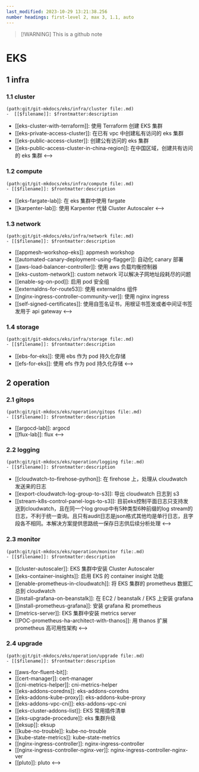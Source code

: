 ```yaml
---
last_modified: 2023-10-29 13:21:38.256
number headings: first-level 2, max 3, 1.1, auto
---
```

> [!WARNING] This is a github note

# EKS
## 1 infra
### 1.1 cluster
```expander
(path:git/git-mkdocs/eks/infra/cluster file:.md)
-  [[$filename]]: $frontmatter:description
```
-  [[eks-cluster-with-terraform]]: 使用 Terraform 创建 EKS 集群
-  [[eks-private-access-cluster]]: 在已有 vpc 中创建私有访问的 eks 集群
-  [[eks-public-access-cluster]]: 创建公有访问的 eks 集群
-  [[eks-public-access-cluster-in-china-region]]: 在中国区域，创建共有访问的 eks 集群
<-->

### 1.2 compute
```expander
(path:git/git-mkdocs/eks/infra/compute file:.md)
- [[$filename]]: $frontmatter:description
```
- [[eks-fargate-lab]]: 在 eks 集群中使用 fargate
- [[karpenter-lab]]: 使用 Karpenter 代替 Cluster Autoscaler
<-->

### 1.3 network
```expander
(path:git/git-mkdocs/eks/infra/network file:.md)
- [[$filename]]: $frontmatter:description
```
- [[appmesh-workshop-eks]]: appmesh workshop
- [[automated-canary-deployment-using-flagger]]: 自动化 canary 部署
- [[aws-load-balancer-controller]]: 使用 aws 负载均衡控制器
- [[eks-custom-network]]: custom network 可以解决子网地址段耗尽的问题
- [[enable-sg-on-pod]]: 启用 pod 安全组
- [[externaldns-for-route53]]: 使用 externaldns 组件
- [[nginx-ingress-controller-community-ver]]: 使用 nginx ingress
- [[self-signed-certificates]]: 使用自签名证书，用根证书签发或者中间证书签发用于 api gateway
<-->

### 1.4 storage
```expander
(path:git/git-mkdocs/eks/infra/storage file:.md)
- [[$filename]]: $frontmatter:description
```
- [[ebs-for-eks]]: 使用 ebs 作为 pod 持久化存储 
- [[efs-for-eks]]: 使用 efs 作为 pod 持久化存储
<-->

## 2 operation
### 2.1 gitops
```expander
(path:git/git-mkdocs/eks/operation/gitops file:.md)
- [[$filename]]: $frontmatter:description
```
- [[argocd-lab]]: argocd
- [[flux-lab]]: flux
<-->

### 2.2 logging
```expander
(path:git/git-mkdocs/eks/operation/logging file:.md)
- [[$filename]]: $frontmatter:description
```
- [[cloudwatch-to-firehose-python]]: 在 firehose 上，处理从 cloudwatch 发送来的日志
- [[export-cloudwatch-log-group-to-s3]]: 导出 cloudwatch 日志到 s3
- [[stream-k8s-control-panel-logs-to-s3]]: 目前eks控制平面日志只支持发送到cloudwatch，且在同一个log group中有5种类型6种前缀的log stream的日志，不利于统一查询。且只有audit日志是json格式其他均是单行日志，且字段各不相同。本解决方案提供思路统一保存日志供后续分析处理
<-->

### 2.3 monitor
```expander
(path:git/git-mkdocs/eks/operation/monitor file:.md)
- [[$filename]]: $frontmatter:description
```
- [[cluster-autoscaler]]: EKS 集群中安装 Cluster Autoscaler
- [[eks-container-insights]]: 启用 EKS 的 container insight 功能
- [[enable-prometheus-in-cloudwatch]]: 将 EKS 集群的 prometheus 数据汇总到 cloudwatch
- [[install-grafana-on-beanstalk]]: 在 EC2 / beanstalk / EKS 上安装 grafana 
- [[install-prometheus-grafana]]: 安装 grafana 和 prometheus
- [[metrics-server]]: EKS 集群中安装 metrics server
- [[POC-prometheus-ha-architect-with-thanos]]: 用 thanos 扩展 prometheus 高可用性架构
<-->

### 2.4 upgrade
```expander
(path:git/git-mkdocs/eks/operation/upgrade file:.md)
- [[$filename]]: $frontmatter:description
```
- [[aws-for-fluent-bit]]: 
- [[cert-manager]]: cert-manager
- [[cni-metrics-helper]]: cni-metrics-helper
- [[eks-addons-coredns]]: eks-addons-coredns
- [[eks-addons-kube-proxy]]: eks-addons-kube-proxy
- [[eks-addons-vpc-cni]]: eks-addons-vpc-cni
- [[eks-cluster-addons-list]]: EKS 常用插件清单
- [[eks-upgrade-procedure]]: eks 集群升级
- [[eksup]]: eksup
- [[kube-no-trouble]]: kube-no-trouble
- [[kube-state-metrics]]: kube-state-metrics
- [[nginx-ingress-controller]]: nginx-ingress-controller
- [[nginx-ingress-controller-nginx-ver]]: nginx-ingress-controller-nginx-ver
- [[pluto]]: pluto
<-->

